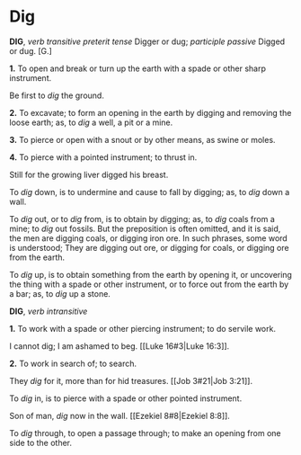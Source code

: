 # Dig

**DIG**, _verb transitive_ _preterit tense_ Digger or dug; _participle passive_ Digged or dug. \[G.\]

**1.** To open and break or turn up the earth with a spade or other sharp instrument.

Be first to _dig_ the ground.

**2.** To excavate; to form an opening in the earth by digging and removing the loose earth; as, to _dig_ a well, a pit or a mine.

**3.** To pierce or open with a snout or by other means, as swine or moles.

**4.** To pierce with a pointed instrument; to thrust in.

Still for the growing liver digged his breast.

To _dig_ down, is to undermine and cause to fall by digging; as, to _dig_ down a wall.

To _dig_ out, or to _dig_ from, is to obtain by digging; as, to _dig_ coals from a mine; to _dig_ out fossils. But the preposition is often omitted, and it is said, the men are digging coals, or digging iron ore. In such phrases, some word is understood; They are digging out ore, or digging for coals, or digging ore from the earth.

To _dig_ up, is to obtain something from the earth by opening it, or uncovering the thing with a spade or other instrument, or to force out from the earth by a bar; as, to _dig_ up a stone.

**DIG**, _verb intransitive_

**1.** To work with a spade or other piercing instrument; to do servile work.

I cannot dig; I am ashamed to beg. [[Luke 16#3|Luke 16:3]].

**2.** To work in search of; to search.

They _dig_ for it, more than for hid treasures. [[Job 3#21|Job 3:21]].

To _dig_ in, is to pierce with a spade or other pointed instrument.

Son of man, _dig_ now in the wall. [[Ezekiel 8#8|Ezekiel 8:8]].

To _dig_ through, to open a passage through; to make an opening from one side to the other.